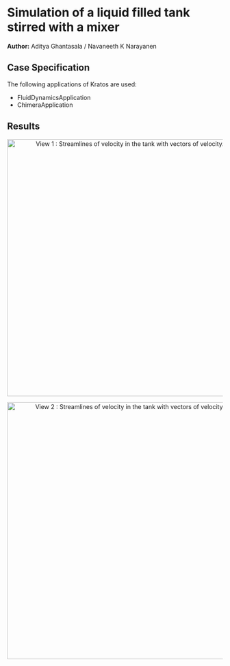 # Simulation of a liquid filled tank stirred with a mixer

**Author:** Aditya Ghantasala / Navaneeth K Narayanen

## Case Specification

The following applications of Kratos are used:
* FluidDynamicsApplication
* ChimeraApplication

## Results

<p align="center">
  <img src="data/stirred_tank.gif" alt="View 1 : Streamlines of velocity in the tank with vectors of velocity. [m/s]." style="width: 600px;"/>
</p>

<p align="center">
  <img src="data/stirred_tank1.gif" alt="View 2 : Streamlines of velocity in the tank with vectors of velocity. [m/s]." style="width: 600px;"/>
</p>